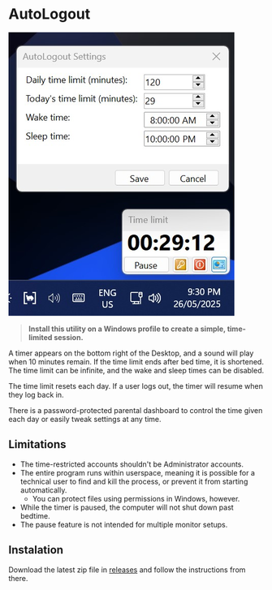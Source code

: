 # AutoLogout

![Screenshot of AutoLogout timer window on the Windows 11 desktop](demo.jpg)

> **Install this utility on a Windows profile to create a simple, time-limited session.**

A timer appears on the bottom right of the Desktop, and a sound will play when 10 minutes remain. If the time limit ends after bed time, it is shortened. The time limit can be infinite, and the wake and sleep times can be disabled.

The time limit resets each day. If a user logs out, the timer will resume when they log back in.

There is a password-protected parental dashboard to control the time given each day or easily tweak settings at any time.

## Limitations

- The time-restricted accounts shouldn't be Administrator accounts.
- The entire program runs within userspace, meaning it is possible for a technical user to find and kill the process, or prevent it from starting automatically.
  - You can protect files using permissions in Windows, however.
- While the timer is paused, the computer will not shut down past bedtime.
- The pause feature is not intended for multiple monitor setups.

## Instalation

Download the latest zip file in [releases](releases) and follow the instructions from there.
